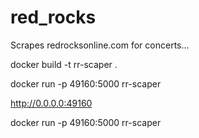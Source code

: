 # red_rocks

Scrapes redrocksonline.com for concerts...

docker build -t rr-scaper .

docker run -p 49160:5000 rr-scaper

http://0.0.0.0:49160

docker run -p 49160:5000 rr-scaper

